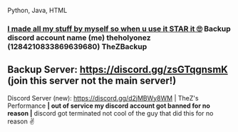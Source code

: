Python, Java, HTML

### [I made all my stuff by myself so when u use it STAR it 🙄](https://discord.gg/d2jMBWy8WM)  Backup discord account name (me) theholyonez (1284210833869639680) TheZBackup
## Backup Server: https://discord.gg/zsGTqgnsmK (join this server not the main server!)
Discord Server (new): https://discord.gg/d2jMBWy8WM | TheZ's Performance **| out of service my discord account got banned for no reason |**
discord got terminated not cool of the guy that did this for no reason ✌


